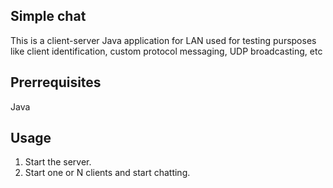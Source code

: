 ## Simple chat

This is a client-server Java application for LAN used for testing pursposes like client identification, custom protocol messaging, UDP broadcasting, etc

## Prerrequisites

Java

## Usage

1. Start the server.
2. Start one or N clients and start chatting.

